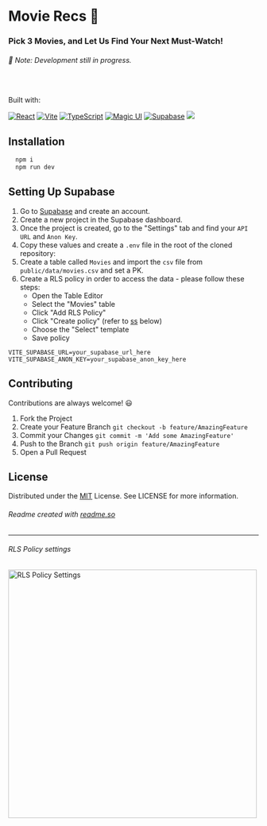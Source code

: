 
# Movie Recs 🎥

### Pick 3 Movies, and Let Us Find Your Next Must-Watch!

###### 🚧 Note:  Development still in progress.

<br>

Built with:

[![React](https://img.shields.io/badge/react.js-000000?style=for-the-badge&logo=react&logoColor=white)](https://react.dev/)
[![Vite](https://img.shields.io/badge/vite-000000?style=for-the-badge&logo=vite&logoColor=white)](https://vitejs.dev/)
[![TypeScript](https://img.shields.io/badge/TypeScript-000000?style=for-the-badge&logo=typescript&logoColor=white)](https://www.typescriptlang.org/)
[![Magic UI](https://img.shields.io/badge/magicui-000000?style=for-the-badge&logo=magicui&logoColor=white)](https://magicui.design/)
[![Supabase](https://img.shields.io/badge/Supabase-000000?style=for-the-badge&logo=supabase&logoColor=white)](https://supabase.com/)
[![](https://img.shields.io/badge/firebase-000000?style=for-the-badge&logo=firebase&logoColor=white)](https://firebase.google.com/)

## Installation

```bash
  npm i
  npm run dev
```

## Setting Up Supabase

1. Go to [Supabase](https://supabase.com) and create an account.
2. Create a new project in the Supabase dashboard.
3. Once the project is created, go to the "Settings" tab and find your `API URL` and `Anon Key`.
4. Copy these values and create a `.env` file in the root of the cloned repository:
5. Create a table called `Movies` and import the `csv` file from `public/data/movies.csv` and set a PK.
6. Create a RLS policy in order to access the data - please follow these steps:
   + Open the Table Editor
   + Select the "Movies" table
   + Click "Add RLS Policy"
   + Click "Create policy" (refer to [ss](#ss) below)
   + Choose the "Select" template
   + Save policy


```
VITE_SUPABASE_URL=your_supabase_url_here
VITE_SUPABASE_ANON_KEY=your_supabase_anon_key_here
```
    
## Contributing

Contributions are always welcome! 😃

1. Fork the Project
2. Create your Feature Branch `git checkout -b feature/AmazingFeature`
3. Commit your Changes `git commit -m 'Add some AmazingFeature'`
4. Push to the Branch `git push origin feature/AmazingFeature`
5. Open a Pull Request


## License

Distributed under the [MIT](https://choosealicense.com/licenses/mit/) License. See LICENSE for more information.


###### Readme created with [readme.so](https://github.com/octokatherine/readme.so)

---

###### RLS Policy settings
<img style="float: left;" id="ss" width="500px" src="https://github.com/user-attachments/assets/2aac28e9-b791-430d-92f4-4ff05800c125" alt="RLS Policy Settings">
